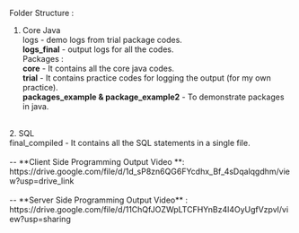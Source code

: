 Folder Structure : 
<br/>
1. Core Java <br/>
logs - demo logs from trial package codes. <br/>
**logs_final** - output logs for all the codes. <br/>
Packages :<br/>
**core** - It contains all the core java codes. <br/>
**trial** - It contains practice codes for logging the output (for my own practice). <br/>
**packages_example & package_example2** - To demonstrate packages in java. <br/>
<br/>
2. SQL <br/>
final_compiled - It contains all the SQL statements in a single file.<br/>
<br/>
-- **Client Side Programming Output Video **: <br/>
https://drive.google.com/file/d/1d_sP8zn6QG6FYcdhx_Bf_4sDqalqgdhm/view?usp=drive_link  <br/>
<br/>
-- **Server Side Programming Output Video** : <br/>
https://drive.google.com/file/d/11ChQfJOZWpLTCFHYnBz4l4OyUgfVzpvl/view?usp=sharing


